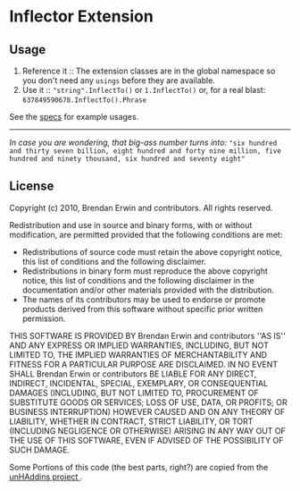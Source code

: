 Inflector Extension
======

Usage
----
  1. Reference it :: The extension classes are in the global namespace so you don't need any `usings` before they are available.
  2. Use it :: `"string".InflectTo()` or `1.InflectTo()` or, for a real blast: `637849590678.InflectTo().Phrase`

See the [specs](http://github.com/brendanjerwin/inflector_extension/tree/master/inflector_extension/Specs/) for example usages.

------

_In case you are wondering, that big-ass number turns into:_ `"six hundred and thirty seven billion, eight hundred and forty nine million, five hundred and ninety thousand, six hundred and seventy eight"`

License
----
Copyright (c) 2010, Brendan Erwin and contributors.
All rights reserved.
 
Redistribution and use in source and binary forms, with or without
modification, are permitted provided that the following conditions are met:
    
  * Redistributions of source code must retain the above copyright
      notice, this list of conditions and the following disclaimer.
  * Redistributions in binary form must reproduce the above copyright
      notice, this list of conditions and the following disclaimer in the
      documentation and/or other materials provided with the distribution.
  * The names of its contributors may be used to endorse or promote products
      derived from this software without specific prior written permission.
 
THIS SOFTWARE IS PROVIDED BY Brendan Erwin and contributors ''AS IS'' AND ANY
EXPRESS OR IMPLIED WARRANTIES, INCLUDING, BUT NOT LIMITED TO, THE IMPLIED
WARRANTIES OF MERCHANTABILITY AND FITNESS FOR A PARTICULAR PURPOSE ARE
DISCLAIMED. IN NO EVENT SHALL Brendan Erwin or contributors BE LIABLE FOR ANY
DIRECT, INDIRECT, INCIDENTAL, SPECIAL, EXEMPLARY, OR CONSEQUENTIAL DAMAGES
(INCLUDING, BUT NOT LIMITED TO, PROCUREMENT OF SUBSTITUTE GOODS OR SERVICES;
LOSS OF USE, DATA, OR PROFITS; OR BUSINESS INTERRUPTION) HOWEVER CAUSED AND
ON ANY THEORY OF LIABILITY, WHETHER IN CONTRACT, STRICT LIABILITY, OR TORT
(INCLUDING NEGLIGENCE OR OTHERWISE) ARISING IN ANY WAY OUT OF THE USE OF THIS
SOFTWARE, EVEN IF ADVISED OF THE POSSIBILITY OF SUCH DAMAGE.

Some Portions of this code (the best parts, right?) are copied from the [unHAddins project ](http://code.google.com/p/unhaddins/ "unhaddins - Project Hosting on Google Code").

